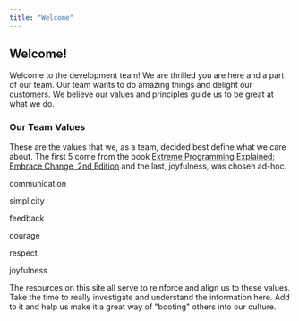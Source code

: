 ```yaml
---
title: "Welcome"
---
```


## Welcome!

Welcome to the development team! We are thrilled you are here and a part of our team. Our team wants to do amazing things and delight our customers. We believe our values and principles guide us to be great at what we do.

### Our Team Values

These are the values that we, as a team, decided best define what we care about. The first 5 come from the book [Extreme Programming Explained: Embrace Change, 2nd Edition](http://amzn.com/0321278658) and the last, joyfulness, was chosen ad-hoc.

communication

simplicity

feedback

courage

respect

joyfulness

The resources on this site all serve to reinforce and align us to these values. Take the time to really investigate and understand the information here. Add to it and help us make it a great way of "booting" others into our culture.

